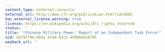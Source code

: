 ```yaml
---
content_type: external-resource
external_url: http://www.cfr.org/publication.html?id=5985
has_external_license_warning: true
license: https://en.wikipedia.org/wiki/All_rights_reserved
status: ''
title: '*Chinese Military Power: Report of an Independent Task Force*'
uid: da797f8d-083e-4fa8-93c2-459660a38705
wayback_url: ''
---
```

